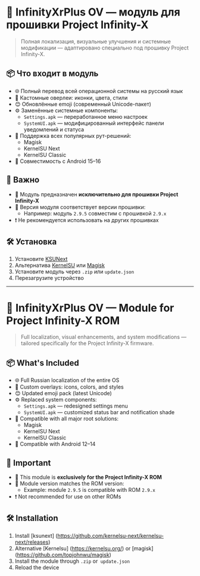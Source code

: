 # 🌌 InfinityXrPlus OV — модуль для прошивки Project Infinity-X

> Полная локализация, визуальные улучшения и системные модификации — адаптировано специально под прошивку Project Infinity-X.

## 📦 Что входит в модуль

- 🌐 Полный перевод всей операционной системы на русский язык
- 🎨 Кастомные оверлеи: иконки, цвета, стили
- 😊 Обновлённые emoji (современный Unicode-пакет)
- ⚙️ Заменённые системные компоненты:
  - `Settings.apk` — переработанное меню настроек
  - `SystemUI.apk` — модифицированный интерфейс панели уведомлений и статуса
- 🧩 Поддержка всех популярных рут-решений:
  - Magisk
  - KernelSU Next
  - KernelSU Classic
- 📱 Совместимость с Android 15–16

## 📌 Важно

- 🧬 Модуль предназначен **исключительно для прошивки Project Infinity-X**
- 🔗 Версия модуля соответствует версии прошивки:
  - Например: модуль `2.9.5` совместим с прошивкой `2.9.x`
- ❗ Не рекомендуется использовать на других прошивках

## 🛠 Установка

1. Установите [KSUNext](https://github.com/KernelSU-Next/KernelSU-Next/releases)
2. Альтернатива [KernelSU](https://kernelsu.org/) или [Magisk](https://github.com/topjohnwu/Magisk)
3. Установите модуль через `.zip` или `update.json`
4. Перезагрузите устройство

---

# 🌌 InfinityXrPlus OV — Module for Project Infinity-X ROM

> Full localization, visual enhancements, and system modifications — tailored specifically for the Project Infinity-X firmware.

## 📦 What's Included

- 🌐 Full Russian localization of the entire OS
- 🎨 Custom overlays: icons, colors, and styles
- 😊 Updated emoji pack (latest Unicode)
- ⚙️ Replaced system components:
  - `Settings.apk` — redesigned settings menu
  - `SystemUI.apk` — customized status bar and notification shade
- 🧩 Compatible with all major root solutions:
  - Magisk
  - KernelSU Next
  - KernelSU Classic
- 📱 Compatible with Android 12–14

## 📌 Important

- 🧬 This module is **exclusively for the Project Infinity-X ROM**
- 🔗 Module version matches the ROM version:
  - Example: module `2.9.5` is compatible with ROM `2.9.x`
- ❗ Not recommended for use on other ROMs

## 🛠 Installation

1. Install [ksunext] (https://github.com/kernelsu-next/kernelsu-next/releases)
2. Alternative [Kernelsu] (https://kernelsu.org/) or [magisk] (https://github.com/topjohnwu/magisk)
3. Install the module through `.zip` or` update.json`
4. Reload the device
